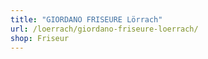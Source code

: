 ```yaml
---
title: "GIORDANO FRISEURE Lörrach"
url: /loerrach/giordano-friseure-loerrach/
shop: Friseur
---
```

